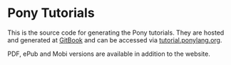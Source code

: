 # Pony Tutorials

This is the source code for generating the Pony tutorials. They are hosted and
generated at 
[GitBook](https://www.gitbook.com/book/ponylang/pony-tutorial/details) and can
be accessed via [tutorial.ponylang.org](http://tutorial.ponylang.org).

PDF, ePub and Mobi versions are available in addition to the website.

